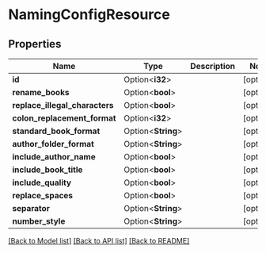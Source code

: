 # NamingConfigResource

## Properties

Name | Type | Description | Notes
------------ | ------------- | ------------- | -------------
**id** | Option<**i32**> |  | [optional]
**rename_books** | Option<**bool**> |  | [optional]
**replace_illegal_characters** | Option<**bool**> |  | [optional]
**colon_replacement_format** | Option<**i32**> |  | [optional]
**standard_book_format** | Option<**String**> |  | [optional]
**author_folder_format** | Option<**String**> |  | [optional]
**include_author_name** | Option<**bool**> |  | [optional]
**include_book_title** | Option<**bool**> |  | [optional]
**include_quality** | Option<**bool**> |  | [optional]
**replace_spaces** | Option<**bool**> |  | [optional]
**separator** | Option<**String**> |  | [optional]
**number_style** | Option<**String**> |  | [optional]

[[Back to Model list]](../README.md#documentation-for-models) [[Back to API list]](../README.md#documentation-for-api-endpoints) [[Back to README]](../README.md)


